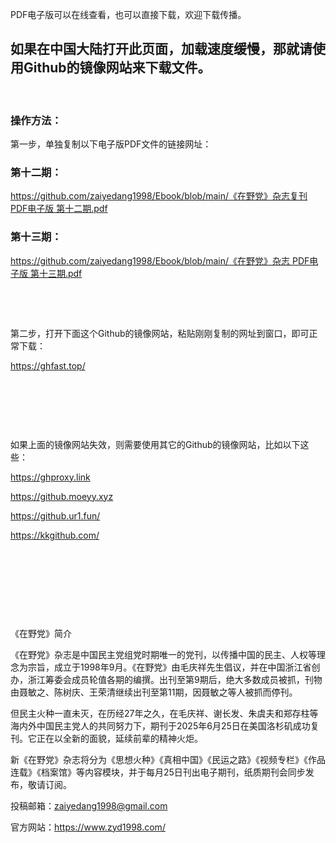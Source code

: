 PDF电子版可以在线查看，也可以直接下载，欢迎下载传播。

## 如果在中国大陆打开此页面，加载速度缓慢，那就请使用Github的镜像网站来下载文件。

&nbsp;

### 操作方法：

第一步，单独复制以下电子版PDF文件的链接网址：

### 第十二期：

[https://github.com/zaiyedang1998/Ebook/blob/main/《在野党》杂志复刊 PDF电子版 第十二期.pdf](https://github.com/zaiyedang1998/Ebook/blob/main/%E3%80%8A%E5%9C%A8%E9%87%8E%E5%85%9A%E3%80%8B%E6%9D%82%E5%BF%97%E5%A4%8D%E5%88%8A%20PDF%E7%94%B5%E5%AD%90%E7%89%88%20%E7%AC%AC%E5%8D%81%E4%BA%8C%E6%9C%9F.pdf)

### 第十三期：

[https://github.com/zaiyedang1998/Ebook/blob/main/《在野党》杂志 PDF电子版 第十三期.pdf](https://github.com/zaiyedang1998/Ebook/blob/main/%E3%80%8A%E5%9C%A8%E9%87%8E%E5%85%9A%E3%80%8B%E6%9D%82%E5%BF%97%20PDF%E7%94%B5%E5%AD%90%E7%89%88%20%E7%AC%AC%E5%8D%81%E4%B8%89%E6%9C%9F.pdf)

&nbsp;

&nbsp;

第二步，打开下面这个Github的镜像网站，粘贴刚刚复制的网址到窗口，即可正常下载：

https://ghfast.top/

&nbsp;

&nbsp;

&nbsp;

如果上面的镜像网站失效，则需要使用其它的Github的镜像网站，比如以下这些：

https://ghproxy.link

https://github.moeyy.xyz

https://github.ur1.fun/

https://kkgithub.com/

&nbsp;

&nbsp;

&nbsp;

&nbsp;

《在野党》简介

《在野党》杂志是中国民主党组党时期唯一的党刊，以传播中国的民主、人权等理念为宗旨，成立于1998年9月。《在野党》由毛庆祥先生倡议，并在中国浙江省创办，浙江筹委会成员轮值各期的编撰。出刊至第9期后，绝大多数成员被抓，刊物由聂敏之、陈树庆、王荣清继续出刊至第11期，因聂敏之等人被抓而停刊。

但民主火种一直未灭，在历经27年之久，在毛庆祥、谢长发、朱虞夫和郑存柱等海内外中国民主党人的共同努力下，期刊于2025年6月25日在美国洛杉矶成功复刊。它正在以全新的面貌，延续前辈的精神火炬。

新《在野党》杂志将分为《思想火种》《真相中国》《民运之路》《视频专栏》《作品连载》《档案馆》等内容模块，并于每月25日刊出电子期刊，纸质期刊会同步发布，敬请订阅。

投稿邮箱：zaiyedang1998@gmail.com

官方网站：https://www.zyd1998.com/
